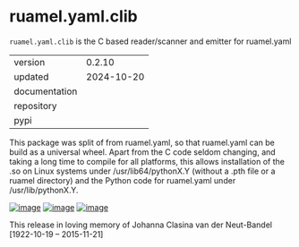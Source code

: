 
# ruamel.yaml.clib

`ruamel.yaml.clib` is the C based reader/scanner and emitter for ruamel.yaml

<table class="docutils">
  <tr>
    <td>version</td>
    <td>0.2.10</td>
  </tr>
  <tr>
    <td>updated</td>
    <td>2024-10-20</td>
  </tr>
  <tr>
    <td>documentation</td>
    <td><https://yaml.dev/doc/ruamel.yaml.clib></td>
  </tr>
  <tr>
    <td>repository</td>
    <td><https://sourceforge.net/projects/ruamel-yaml-clib/></td>
  </tr>
  <tr>
    <td>pypi</td>
    <td><https://pypi.org/project/ruamel.yaml.clib/></td>
  </tr>
</table>


This package was split of from ruamel.yaml, so that ruamel.yaml can be
build as a universal wheel. Apart from the C code seldom changing, and
taking a long time to compile for all platforms, this allows
installation of the .so on Linux systems under /usr/lib64/pythonX.Y
(without a .pth file or a ruamel directory) and the Python code for
ruamel.yaml under /usr/lib/pythonX.Y.

[![image](https://bestpractices.coreinfrastructure.org/projects/1128/badge)](https://bestpractices.coreinfrastructure.org/projects/1128)
[![image](https://sourceforge.net/p/ruamel-yaml-clib/code/ci/default/tree/_doc/_static/license.svg?format=raw)](https://opensource.org/licenses/MIT)
[![image](https://sourceforge.net/p/ruamel-yaml-clib/code/ci/default/tree/_doc/_static/pypi.svg?format=raw)](https://pypi.org/project/ruamel.yaml.clib/)

This release in loving memory of Johanna Clasina van der Neut-Bandel
\[1922-10-19 &ndash; 2015-11-21\]
